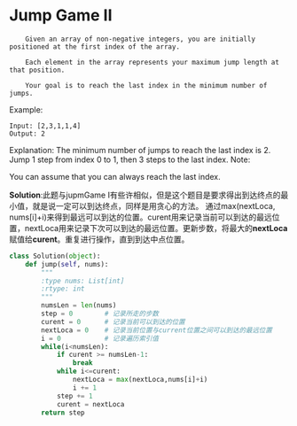 Jump Game II
===

		Given an array of non-negative integers, you are initially positioned at the first index of the array.

		Each element in the array represents your maximum jump length at that position.

		Your goal is to reach the last index in the minimum number of jumps.

Example:
```
Input: [2,3,1,1,4]
Output: 2
```
Explanation: The minimum number of jumps to reach the last index is 2.
    Jump 1 step from index 0 to 1, then 3 steps to the last index.
Note:

You can assume that you can always reach the last index.

**Solution**:此题与jupmGame I有些许相似，但是这个题目是要求得出到达终点的最小值，就是说一定可以到达终点，同样是用贪心的方法。
通过max(nextLoca, nums[i]+i)来得到最远可以到达的位置。curent用来记录当前可以到达的最远位置，nextLoca用来记录下次可以到达的最远位置。更新步数，将最大的**nextLoca**赋值给**curent**。重复进行操作，直到到达中点位置。
```python
class Solution(object):
    def jump(self, nums):
        """
        :type nums: List[int]
        :rtype: int
        """
        numsLen = len(nums)
        step = 0        # 记录所走的步数
        curent = 0      # 记录当前可以到达的位置
        nextLoca = 0    # 记录当前位置与current位置之间可以到达的最远位置
        i = 0           # 记录遍历索引值
        while(i<numsLen):
            if curent >= numsLen-1:
                break
            while i<=curent:
                nextLoca = max(nextLoca,nums[i]+i)
                i += 1
            step += 1
            curent = nextLoca
        return step
```